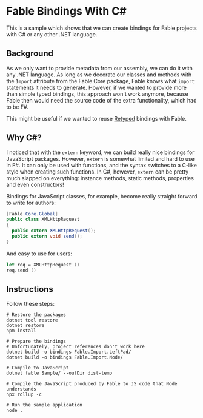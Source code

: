# Fable Bindings With C\#

This is a sample which shows that we can create bindings for Fable projects with C# or any other .NET language.

## Background

As we only want to provide metadata from our assembly, we can do it with any .NET language. As long as we decorate our classes and methods with the `Import` attribute from the Fable.Core package, Fable knows what `import` statements it needs to generate. However, if we wanted to provide more than simple typed bindings, this approach won't work anymore, because Fable then would need the source code of the extra functionality, which had to be F#.

This might be useful if we wanted to reuse [Retyped][retyped] bindings with Fable.

  [retyped]: https://retyped.com

## Why C\#?

I noticed that with the `extern` keyword, we can build really nice bindings for JavaScript packages. However, `extern` is somewhat limited and hard to use in F#. It can only be used with functions, and the syntax switches to a C-like style when creating such functions. In C#, however, `extern` can be pretty much slapped on everything: instance methods, static methods, properties and even constructors!

Bindings for JavaScript classes, for example, become really straight forward to write for authors:

``` csharp
[Fable.Core.Global]
public class XMLHttpRequest
{
  public extern XMLHttpRequest();
  public extern void send();
}
```

And easy to use for users:

``` fsharp
let req = XMLHttpRequest ()
req.send ()
```

## Instructions

Follow these steps:

``` shell
# Restore the packages
dotnet tool restore
dotnet restore
npm install

# Prepare the bindings
# Unfortunately, project references don't work here
dotnet build -o bindings Fable.Import.LeftPad/
dotnet build -o bindings Fable.Import.Node/

# Compile to JavaScript
dotnet fable Sample/ --outDir dist-temp

# Compile the JavaScript produced by Fable to JS code that Node understands
npx rollup -c

# Run the sample application
node .
```
